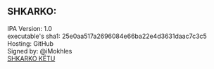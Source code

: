 ## SHKARKO: <br />
IPA Version: 1.0<br />
executable's sha1: 25e0aa517a2696084e66ba22e4d3631daac7c3c5<br />
Hosting: GitHub<br />
Signed by: @iMokhles<br />
[SHKARKO KËTU](itms-services://?action=download-manifest&url=https://raw.githubusercontent.com/BlackGeekTutorial/TTjb/master/install.plist)<br />

